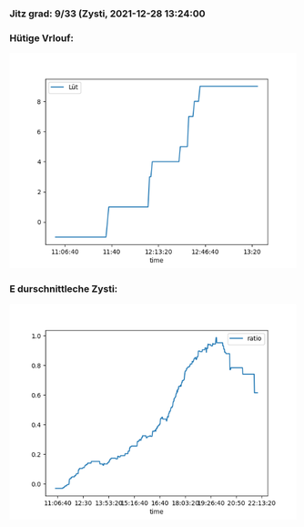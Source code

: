 ### Jitz grad: 9/33 (Zysti, 2021-12-28 13:24:00

### Hütige Vrlouf:
![Graph](Today.png)

### E durschnittleche Zysti:
![Graph](Zysti.png)